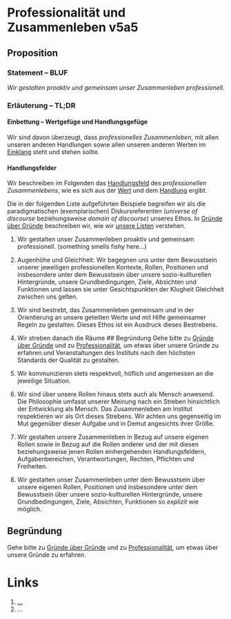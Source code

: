 <!---
   NAME - The NAME of this project is:
ethos

  FILE - The FILENAME of the current file is:
/v5a5.md

  CREATION - This project was CREATED on:
2017-01-28-16:15:00 UTC

  MODIFICATION - This project was last MODIFIED on:
2017-01-28-16:15:00 UTC

  VERSION - The current VERSION of this project is:
<git-commit-hash>-2017-01-28-16:15:00 UTC

  CREATOR(S) - This project was CREATED by:
Michael Czechowski, Martin Maga

  CONTACT - You can CONTACT the creator(s) or developer(s) of this project at:
E-Mail: mail@martinmaga.de

  COPYRIGHT - The COPYRIGHT holder of this project is:
COPYRIGHT (c) 2016 Martin Maga

  LICENSE - This project is LICENSED under the following license:
Martin Maga 2016 CC BY-SA 4.0 https://creativecommons.org

  SUBFILE – This is a SUBFILE! For more INFORMATION on this project go to:
/README.md
--->

# Professionalität und Zusammenleben v5a5
## Proposition
### Statement – BLUF
*Wir gestalten proaktiv und gemeinsam unser Zusammenleben professionell.*

### Erläuterung – TL;DR
#### Einbettung – Wertgefüge und Handlungsgefüge
Wir sind davon überzeugt, dass *professionelles Zusammenleben*, mit allen unseren anderen Handlungen sowie allen unseren anderen Werten im [Einklang](../synopsis/reasons.md) steht und stehen sollte.

#### Handlungsfelder
Wir beschreiben im Folgenden das [Handlungsfeld](../synopsis/reasons.md) des *professionellen Zusammenlebens*, wie es sich aus der [Wert](../values/vi_value.md)
und dem [Handlung](../actions/ai_action.md) ergibt.

Die in der folgenden Liste aufgeführten Beispiele begreifen wir als die paradigmatischen (exemplarischen) Diskursreferenten (*universe of discourse* beziehungsweise *domain of discourse*) unseres Ethos.
In [Gründe über Gründe](../synopsis/reasons.md) beschreiben wir, wie wir [unsere Listen](../synopsis/reasons.md) verstehen.
1. Wir gestalten unser Zusammenleben proaktiv und gemeinsam professionell. (something smells fishy here...)

2. Augenhöhe und Gleichheit: Wir begegnen uns unter dem Bewusstsein unserer jeweiligen professionellen Kontexte, Rollen, Positionen und insbesondere unter dem Bewusstsein über unsere sozio-kullturellen Hintergründe, unsere Grundbedingungen, Ziele, Absichten und Funktionen und lassen sie unter Gesichtspunkten der Klugheit Gleichheit zwischen uns gelten.

3. Wir sind bestrebt, das Zusammenleben gemeinsam und in der Orientierung an unsere geteilten Werte und mit Hilfe gemeinsamer Regeln zu gestalten.
Dieses Ethos ist ein Ausdruck dieses Bestrebens.

  1. Wir streben danach die Räume ## Begründung
Gehe bitte zu [Gründe über Gründe](../contents/reasons/reasons.md) und zu [Professionalität](../contents/values/v5_professionality.md), um etwas über unsere Gründe zu erfahren.und Veranstaltungen des Instituts nach den höchsten Standards der Qualität zu gestalten.

  2. Wir kommunizieren stets respektvoll, höflich und angemessen an die jeweilige Situation.

4. Wir sind über unsere Rollen hinaus stets auch als Mensch anwesend.
Die Philosophie umfasst unserer Meinung nach ein Streben hinsichtlich der Entwicklung als Mensch.
Das Zusammenleben am Institut respektieren wir als Ort dieses Strebens.
Wir achten uns gegenseitig im Mut gegenüber dieser Aufgabe und in Demut angesichts ihrer Größe.

5. Wir gestalten unsere Zusammenleben in Bezug auf unsere eigenen Rollen sowie in Bezug auf die Rollen anderer und der mit diesen beziehungsweise jenen Rollen einhergehenden Handlungsfeldern, Aufgabenbereichen, Verantwortungen, Rechten, Pflichten und Freiheiten.

6. Wir gestalten unser Zusammenleben unter dem Bewusstsein über unsere eigenen Rollen, Positionen und insbesondere unter dem Bewusstsein über unsere sozio-kullturellen Hintergründe, unsere Grundbedingungen, Ziele, Absichten, Funktionen so *explizit* wie möglich.

## Begründung
Gehe bitte zu [Gründe über Gründe](../contents/reasons/reasons.md) und zu [Professionalität](../contents/values/v5_professionality.md), um etwas über unsere Gründe zu erfahren.

# Links
  1. […](…)
  2. …
